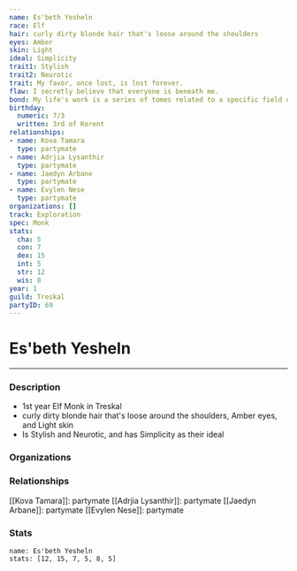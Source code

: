 ```yaml
---
name: Es'beth Yesheln
race: Elf
hair: curly dirty blonde hair that's loose around the shoulders
eyes: Amber
skin: Light
ideal: Simplicity
trait1: Stylish
trait2: Neurotic
trait: My favor, once lost, is lost forever.
flaw: I secretly believe that everyone is beneath me.
bond: My life's work is a series of tomes related to a specific field of lore.
birthday:
  numeric: 7/3
  written: 3rd of Korent
relationships:
- name: Kova Tamara
  type: partymate
- name: Adrjia Lysanthir
  type: partymate
- name: Jaedyn Arbane
  type: partymate
- name: Evylen Nese
  type: partymate
organizations: []
track: Exploration
spec: Monk
stats:
  cha: 5
  con: 7
  dex: 15
  int: 5
  str: 12
  wis: 8
year: 1
guild: Treskal
partyID: 69
---
```

# Es'beth Yesheln
---
### Description
- 1st year Elf Monk in Treskal
- curly dirty blonde hair that's loose around the shoulders, Amber eyes, and Light skin
- Is Stylish and Neurotic, and has Simplicity as their ideal

### Organizations
### Relationships
[[Kova Tamara]]: partymate
[[Adrjia Lysanthir]]: partymate
[[Jaedyn Arbane]]: partymate
[[Evylen Nese]]: partymate
### Stats
```statblock
name: Es'beth Yesheln
stats: [12, 15, 7, 5, 8, 5]
```